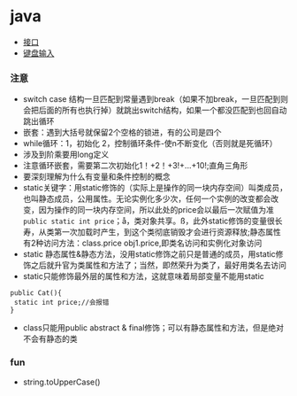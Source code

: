 # java
- [接口](https://github.com/ScottXiong/java/blob/master/files/interface.md)
- [键盘输入](https://github.com/ScottXiong/java/blob/master/files/tap.md)
### 注意
- switch case 结构一旦匹配到常量遇到break（如果不加break，一旦匹配到则会把后面的所有也执行掉）就跳出switch结构，如果一个都没匹配到也回自动跳出循环
- 嵌套：遇到大括号就保留2个空格的锁进，有的公司是四个
- while循环：1，初始化 2，控制循环条件-使n不断变化（否则就是死循环）
- 涉及到阶乘要用long定义
- 注意循环嵌套，需要第二次初始化1！+2！+3!+...+10!;直角三角形
- 要深刻理解为什么有变量和条件控制的概念
- static关键字：用static修饰的（实际上是操作的同一块内存空间）叫类成员，也叫静态成员，公用属性。无论实例化多少次，任何一个实例的改变都会改变，因为操作的同一块内存空间，所以此处的price会以最后一次赋值为准`public static int price`；å，类对象共享。ß，此外static修饰的变量很长寿，从类第一次加载时产生，到这个类彻底销毁才会进行资源释放;静态属性有2种访问方法：class.price obj1.price,即类名访问和实例化对象访问
- static 静态属性&静态方法，没用static修饰之前只是普通的成员，用static修饰之后就升官为类属性和方法了；当然，即然荣升为类了，最好用类名去访问
- static只能修饰最外层的属性和方法，这就意味着局部变量不能用static
```
public Cat(){
 static int price;//会报错
}
```
- class只能用public abstract & final修饰；可以有静态属性和方法，但是绝对不会有静态的类

### fun
- string.toUpperCase()
